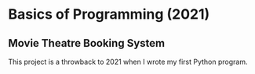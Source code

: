 # Basics of Programming (2021)

## Movie Theatre Booking System

This project is a throwback to 2021 when I wrote my first Python program.
